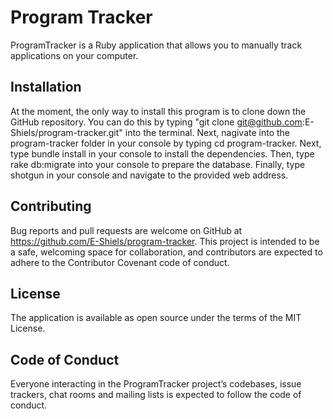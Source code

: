 # Program Tracker #
ProgramTracker is a Ruby application that allows you to manually track applications on your computer.
## Installation ##
At the moment, the only way to install this program is to clone down the GitHub repository. You can do this by typing "git clone git@github.com:E-Shiels/program-tracker.git" into the terminal. Next, nagivate into the program-tracker folder in your console by typing cd program-tracker. Next, type bundle install in  your console to install the dependencies. Then, type rake db:migrate into your console to prepare the database. Finally, type shotgun in your console and navigate to the provided web address.

## Contributing ##
Bug reports and pull requests are welcome on GitHub at https://github.com/E-Shiels/program-tracker. This project is intended to be a safe, welcoming space for collaboration, and contributors are expected to adhere to the Contributor Covenant code of conduct.
## License ##
The application is available as open source under the terms of the MIT License.
## Code of Conduct ##
Everyone interacting in the ProgramTracker project’s codebases, issue trackers, chat rooms and mailing lists is expected to follow the code of conduct.
